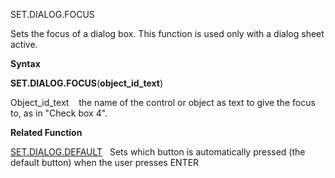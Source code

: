 SET.DIALOG.FOCUS

Sets the focus of a dialog box. This function is used only with a dialog
sheet active.

**Syntax**

**SET.DIALOG.FOCUS**(**object\_id\_text**)

Object\_id\_text    the name of the control or object as text to give
the focus to, as in "Check box 4".

**Related Function**

[SET.DIALOG.DEFAULT](SET.DIALOG.DEFAULT.md)   Sets which button is automatically pressed (the
default button) when the user presses ENTER



